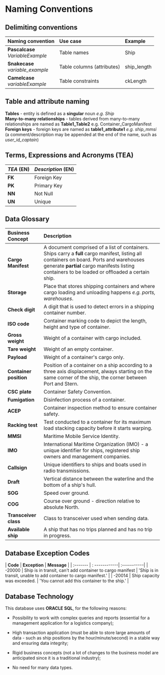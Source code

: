 # Naming Conventions

## Delimiting conventions
| **Naming convention** | **Use case** | **Example**
|:-----|:-----|:-----
|**Pascalcase** <br> *VariableExample*|Table names| Ship
|**Snakecase** <br> *variable_example*|Table columns (attributes)| ship_length
|**Camelcase** <br> *variableExample*|Table constraints| ckLength

## Table and attribute naming
**Tables** - entity is defined as a **singular** noun *e.g. Ship* <br>
**Many-to-many relationships** - tables derived from many-to-many relationships are named as **Table1_Table2** e.g. Container_CargoManifest <br>
**Foreign keys** - foreign keys are named as **table1_attribute1** *e.g. ship_mmsi* (a comment/description may be appended at the end of the name, such as *user_id_captain*)

## Terms, Expressions and Acronyms (TEA)

| **_TEA_** (EN)  | **_Description_** (EN) |
|:-----|:------|
|**FK**| Foreign Key|
|**PK**| Primary Key|
|**NN**| Not Null|
|**UN**| Unique|

## Data Glossary

| **Business Concept** | **Description** |
| :---------| :-------|
| **Cargo Manifest** | A document comprised of a list of containers. Ships carry a **full** cargo manifest, listing all containers on board. Ports and warehouses generate **partial** cargo manifests listing containers to be loaded or offloaded a certain ship. |
| **Storage** | Place that stores shipping containers and where cargo loading and unloading happens *e.g. ports, warehouses*. |
| **Check digit** | A digit that is used to detect errors in a shipping container number. |
| **ISO code** | Container marking code to depict the length, height and type of container. |
| **Gross weight** | Weight of a container with cargo included. |
| **Tare weight** | Weight of an empty container. |
| **Payload** | Weight of a container's cargo only. |
| **Container position** | Position of a container on a ship according to a three axis displacement, always starting on the same corner of the ship, the corner between Port and Stern.|
| **CSC plate** | Container Safety Convention. |
| **Fumigation** | Disinfection process of a container.|
| **ACEP** | Container inspection method to ensure container safety.|
| **Racking test** | Test conducted to a container for its maximum load stacking capacity before it starts warping. |
| **MMSI** | Maritime Mobile Service Identity. |
| **IMO** | International Maritime Organization (IMO) - a unique identifier for ships, registered ship owners and management companies. |
| **Callsign** | Unique identifiers to ships and boats used in radio transmissions. |
| **Draft** | Vertical distance between the waterline and the bottom of a ship's hull. |
| **SOG** | Speed over ground. |
| **COG** | Course over ground - direction relative to absolute North. |
| **Transceiver class** | Class to transceiver used when sending data. |
| **Available ship** | A ship that has no trips planned and has no trip in progress. |

## Database Exception Codes
| **Code** | **Exception** | **Message** |
| :------- | : ------------| :-----------|
| -20000 | Ship is in transit, can't add container to cargo manifest | 'Ship is in transit, unable to add container to cargo manifest.' | 
| -20014 | Ship capacity was exceeded. | 'You cannot add this container to the ship.' |


## Database Technology

This database uses **ORACLE SQL**, for the following reasons:

- Possibility to work with complex queries and reports (essential for a management application for a logistics company);

- High transaction application (must be able to store large amounts of data - such as ship positions by the hour/minute/second) in a stable way and ensuring data integrity;

- Rigid business concepts (not a lot of changes to the business model are anticipated since it is a traditional industry);

- No need for many data types.